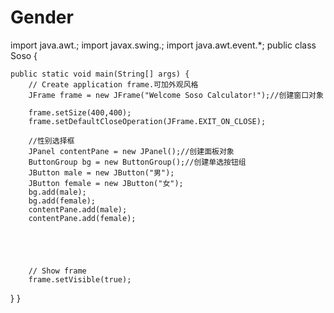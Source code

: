# Gender
import java.awt.; import javax.swing.; import java.awt.event.*; public class Soso {

    public static void main(String[] args) {
        // Create application frame.可加外观风格
        JFrame frame = new JFrame("Welcome Soso Calculator!");//创建窗口对象

        frame.setSize(400,400);
        frame.setDefaultCloseOperation(JFrame.EXIT_ON_CLOSE);

        //性别选择框
        JPanel contentPane = new JPanel();//创建面板对象
        ButtonGroup bg = new ButtonGroup();//创建单选按钮组
        JButton male = new JButton("男");
        JButton female = new JButton("女");
        bg.add(male);
        bg.add(female);
        contentPane.add(male);
        contentPane.add(female);





        // Show frame
        frame.setVisible(true);
}
}
